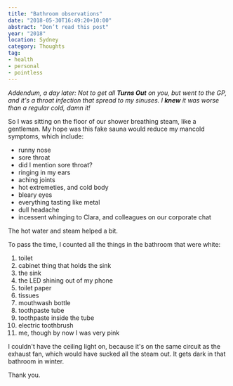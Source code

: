 ```yaml
---
title: "Bathroom observations"
date: "2018-05-30T16:49:20+10:00"
abstract: "Don’t read this post"
year: "2018"
location: Sydney
category: Thoughts
tag:
- health
- personal
- pointless
---
```

<p style="font-style:italic">Addendum, a day later: Not to get all <strong>Turns Out</strong> on you, but went to the GP, and it's a throat infection that spread to my sinuses. I <strong>knew</strong> it was worse than a regular cold, damn it!</p>

So I was sitting on the floor of our shower breathing steam, like a gentleman. My hope was this fake sauna would reduce my mancold symptoms, which include:

* runny nose
* sore throat
* did I mention sore throat?
* ringing in my ears
* aching joints
* hot extremeties, and cold body
* bleary eyes
* everything tasting like metal
* dull headache
* incessent whinging to Clara, and colleagues on our corporate chat

The hot water and steam helped a bit.

To pass the time, I counted all the things in the bathroom that were white:

1. toilet
2. cabinet thing that holds the sink
3. the sink
4. the LED shining out of my phone
5. toilet paper
6. tissues
7. mouthwash bottle
8. toothpaste tube
9. toothpaste inside the tube
10. electric toothbrush
11. me, though by now I was very pink

I couldn't have the ceiling light on, because it's on the same circuit as the exhaust fan, which would have sucked all the steam out. It gets dark in that bathroom in winter.

Thank you.

